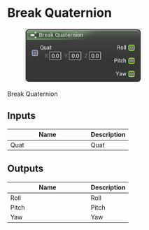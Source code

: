 # Break Quaternion

<div align="left" data-full-width="false"><figure><img src="../../../../.gitbook/assets/break_quaternion.png" alt=""><figcaption></figcaption></figure></div>

Break Quaternion

## Inputs

<table><thead><tr><th width="170">Name</th><th>Description</th></tr></thead><tbody><tr><td>Quat</td><td>Quat</td></tr></tbody></table>

## Outputs

<table><thead><tr><th width="170">Name</th><th>Description</th></tr></thead><tbody><tr><td>Roll</td><td>Roll</td></tr><tr><td>Pitch</td><td>Pitch</td></tr><tr><td>Yaw</td><td>Yaw</td></tr></tbody></table>
